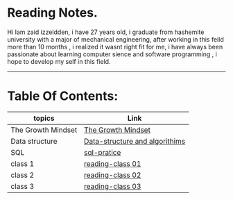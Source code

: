 # Reading Notes.

Hi Iam zaid izzeldden, i have 27 years old, i graduate from hashemite university with a major of mechanical engineering, after working in this feild more than 10 months , i realized it wasnt right fit for me, i have always been passionate about learning computer sience and software programming , i hope to develop my self in this field. 

---

# Table Of Contents:


| topics                                        |                              Link                              |
| --------------------------------------------- | ---------------------------------------------------------------|
|The Growth Mindset                             |  [The Growth Mindset](grouthMind.md)                           |
|Data structure                                 |  [Data-structure and algorithims](data-tructure-algorithims.md)|
|SQL                                            |  [sql-pratice](sql-practicing.md)                              |
|class 1                                        |  [reading-class 01](reading-class01.md)                        |
|class 2                                        |  [reading-class 02](reading-class02.md)                        |
|class 3                                        |  [reading-class 03](reading-class03.md)                        |































